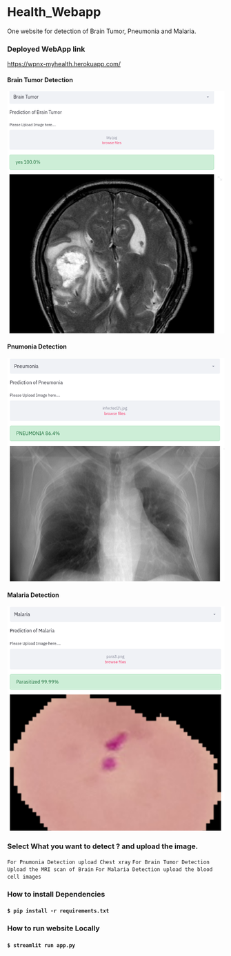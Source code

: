 # Health_Webapp
One website for detection of Brain Tumor, Pneumonia and Malaria. 

### Deployed WebApp link
https://wpnx-myhealth.herokuapp.com/

#### Brain Tumor Detection
<img src="images/new_Bt.png" width="600"  >

#### Pnumonia Detection
<img src="images/newpn.png" width="600"  >

#### Malaria Detection
<img src="images/new_mlra.png" width="600"  >

### Select What you want to detect ? and upload the image.
`For Pnumonia Detection upload Chest xray`
`For Brain Tumor Detection Upload the MRI scan of Brain`
`For Malaria Detection upload the blood cell images`


### How to install Dependencies
#### `$ pip install -r requirements.txt`

### How to run website Locally
#### `$ streamlit run app.py`
